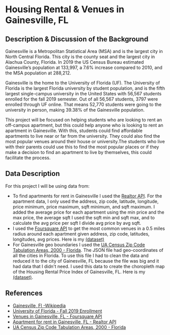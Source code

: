 # Housing Rental & Venues in Gainesville, FL
## Description & Discussion of the Background
Gainesville is a Metropolitan Statistical Area (MSA) and is the largest city in North Central Florida. This city is the county seat and the largest city in Alachua County, Florida. In 2019 the US Census Bureau estimated Gainesville’s population at 133,997, a 7.6% increase compared to 2010, and the MSA population at 288,212.

Gainesville is the home to the University of Florida (UF). The University of Florida is the largest Florida university by student population, and is the fifth largest single-campus university in the United States with 56,567 students enrolled for the fall 2019 semester. Out of all 56,567 students, 3797 were enrolled through UF online. That means 52,770 students were going to the university in person, making 39.38% of the Gainesville population. 

This project will be focused on helping students who are looking to rent an off-campus apartment, but this could help anyone who is looking to rent an apartment in Gainesville. With this, students could find affordable apartments to live near or far from the university. They could also find the most popular venues around their house or university.The students who live with their parents could use this to find the most popular places or if they make a decision to find an apartment to live by themselves, this could facilitate the process. 

## Data Description 
For this project I will be using data from:
* To find apartments for rent in Gainesville I used the [Realtor API](https://rapidapi.com/apidojo/api/realtor). For the apartment data, I only used the address, zip code, latitude, longitude, price minimum, price maximum, sqft minimum, and sqft maximum. I added the average price for each apartment using the min price and the max price, the average sqft I used the sqft min and sqft max, and to calculate the avg price per sqft I divide avg price by avg sqft.
* I used the [Foursquare API](https://developer.foursquare.com) to get the most common venues in a 0.5 miles radius around each apartment given address, zip code, latitudes, longitudes, avg prices. Here is my [(dataset)](/Data/apt_and_venues_in_gainesville.csv)
* For Gainesville geo boundaries I used the [UA Census Zip Code Tabulation Areas, 2000 - Florida](https://geo.nyu.edu/catalog/harvard-tg00flzcta). The JSON file had geo-coordinates of all the cities in Florida. To use this file I had to clean the data and reduced it to the city of Gainesville, FL because the file was big and it had data that I didn't need. I used this data to create the choropleth map of the Housing Rental Price Index of Gainesville, FL. Here is my [(dataset)](/GeoJSON/gainesville_geo.json).

## References
* [Gainesville, Fl -Wikipedia](https://en.wikipedia.org/wiki/Gainesville,_Florida)
* [University of Florida - Fall 2019 Enrollment](https://ir.aa.ufl.edu/uffacts/enrollment-1/)
* [Venues in Gainesville, FL - Foursquare API](https://developer.foursquare.com)
* [Apartment for rent in Gainesville, FL - Realtor API](https://rapidapi.com/apidojo/api/realtor)
* [UA Census Zip Code Tabulation Areas, 2000 - Florida](https://geo.nyu.edu/catalog/harvard-tg00flzcta)
